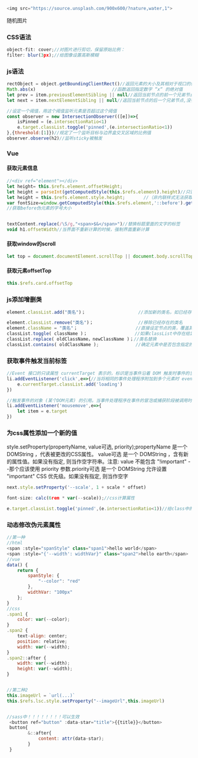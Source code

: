 ```javascript
<img src="https://source.unsplash.com/900x600/?nature,water,1">
```

随机图片

### CSS语法

```javascript
object-fit: cover;//对图片进行剪切，保留原始比例：
filter: blur(3px);//给图像设置高斯模糊
```

### js语法

```javascript
rectObject = object.getBoundingClientRect()//返回元素的大小及其相对于视口的位置
Math.abs(x)								//函数返回指定数字 “x“ 的绝对值
let prev = item.previousElementSibling || null//返回当前节点的前一个兄弟节点,没有则返回null.
let next = item.nextElementSibling || null//返回当前节点的后一个兄弟节点,没有则返回null.

//设定一个阈值，用这个阈值监听元素是否超过这个阈值
const observer = new IntersectionObserver(([e])=>{
    isPinned = (e.intersectionRatio<1)
    e.target.classList.toggle('pinned',(e.intersectionRatio<1))
},{threshold:[1]})//规定了一个监听目标与边界盒交叉区域的比例值
observer.observe(h2)//监听sticky被触发
```

### Vue

#### 获取元素信息

```javascript
//<div ref="element"></div>
let height= this.$refs.element.offsetHeight;
let height = parseInt(getComputedStyle(this.$refs.element).height)//只读，不可更改
let height = this.$refs.element.style.height;		//（非内联样式无法获取）
var fontSize=window.getComputedStyle(this.$refs.element,'::before').getPropertyValue('font-size');
//获取before伪元素的字号大小


textContent.replace(/\S/g,"<span>$&</span>")//替换标题里面的文字的标签
void h1.offsetWidth//当界面不重新计算的时候，强制界面重新计算
```

#### 获取window的scroll

```javascript
let top = document.documentElement.scrollTop || document.body.scrollTop || window.pageYOffset
```

#### 获取元素offsetTop

```javascript
this.$refs.card.offsetTop
```



### js添加增删类

```javascript
element.classList.add("类名")；					//添加新的类名，如已经存在，取消添加

element.classList.remove("类名")；					//移除已经存在的类名
element.className = "类名"；					   //直接设定节点的类，覆盖其他的类
classList.toggle( className )；				 	//如果classList中存在给定的值，删除它，否则，添加它；
classList.replace( oldClassName，newClassName )；//类名替换
classList.contains( oldClassName );				 //确定元素中是否包含指定的类名，返回值为true 、false；
```

### 获取事件触发当前标签

```javascript
//Event 接口的只读属性 currentTarget 表示的，标识是当事件沿着 DOM 触发时事件的当前目标。它总是指向事件绑定的元素，而 Event.target 则是事件触发的元素。
li.addEventListener('click',e=>{//当将相同的事件处理程序附加到多个元素时 event.currentTarget 就很有用。
    e.currentTarget.classList.add('loading')
})

//触发事件的对象 (某个DOM元素) 的引用。当事件处理程序在事件的冒泡或捕获阶段被调用时，它与event.currentTarget不同。
li.addEventListener('mousemove',e=>{
    let item = e.target
})
```

### 为css属性添加一个新的值

style.setProperty(propertyName, value可选, priority);propertyName 是一个 DOMString ，代表被更改的CSS属性。
value可选 是一个 DOMString ，含有新的属性值。如果没有指定, 则当作空字符串。注意: value 不能包含 "!important" --那个应该使用 priority 参数.priority可选 是一个 DOMString 允许设置 "important" CSS 优先级。如果没有指定, 则当作空字

```javascript
next.style.setProperty('--scale', 1 + scale * offset)

font-size: calc(6rem * var(--scale));//css计算属性

e.target.classList.toggle('pinned',(e.intersectionRatio<1))//给class中的pinned添加属性
```

### 动态修改伪元素属性

```javascript
//第一种
//html
<span :style="spanStyle" class="span1">hello world</span>
<span :style="{'--width': widthVar}" class="span2">hello earth</span>
//vue
data() {
    return {
        spanStyle: {
            "--color": "red"
        },
        widthVar: "100px"
    };
}
//css
.span1 {
    color: var(--color);
}
.span2 {
    text-align: center;
    position: relative;
    width: var(--width);
}
.span2::after {
    width: var(--width);
    height: var(--width);
}


//第二种2
this.imageUrl = `url(...)`
this.$refs.lsc.style.setProperty("--imageUrl",this.imageUrl)


//sass中！！！！！！！！可以生效
 <button ref="button" :data-star="title">{{title}}</button>
 button{
        &::after{
            content: attr(data-star);
        }
 }
```

